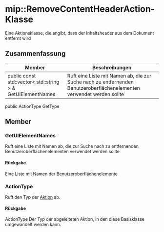 # <a name="class-mipremovecontentheaderaction"></a>mip::RemoveContentHeaderAction-Klasse 
Eine Aktionsklasse, die angibt, dass der Inhaltsheader aus dem Dokument entfernt wird
## <a name="summary"></a>Zusammenfassung
 Member                        | Beschreibungen                                
--------------------------------|---------------------------------------------
public const std::vector< std::string > & GetUIElementNames | Ruft eine Liste mit Namen ab, die zur Suche nach zu entfernenden Benutzeroberflächenelementen verwendet werden sollte
public ActionType GetType
## <a name="members"></a>Member
### <a name="getuielementnames"></a>GetUIElementNames
Ruft eine Liste mit Namen ab, die zur Suche nach zu entfernenden Benutzeroberflächenelementen verwendet werden sollte
#### <a name="returns"></a>Rückgabe
Eine Liste mit Namen der Benutzeroberflächenelemente
### <a name="actiontype"></a>ActionType
Ruft den Typ der [Aktion](#classmip_1_1_action) ab.
#### <a name="returns"></a>Rückgabe
ActionType Der Typ der abgeleiteten Aktion, in den diese Basisklasse umgewandelt werden kann.